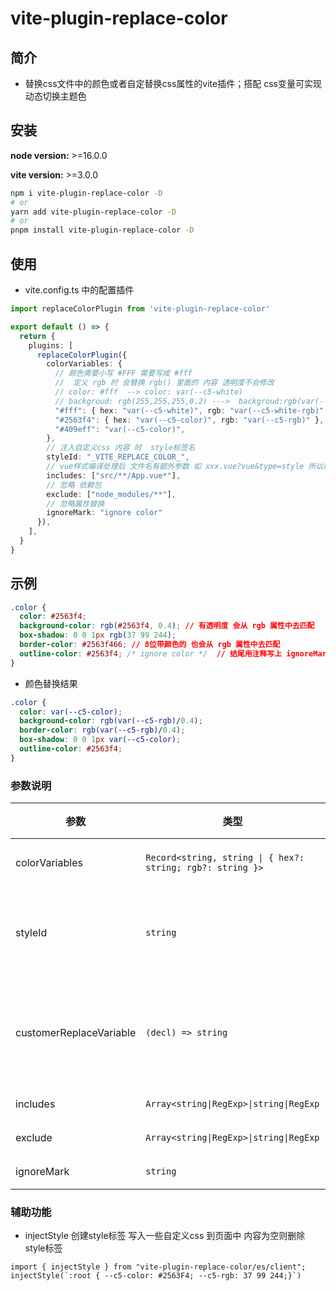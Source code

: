 # vite-plugin-replace-color

## 简介
- 替换css文件中的颜色或者自定替换css属性的vite插件；搭配 css变量可实现动态切换主题色

## 安装

**node version:** >=16.0.0

**vite version:** >=3.0.0

```bash
npm i vite-plugin-replace-color -D
# or
yarn add vite-plugin-replace-color -D
# or
pnpm install vite-plugin-replace-color -D
```

## 使用

- vite.config.ts 中的配置插件

```ts
import replaceColorPlugin from 'vite-plugin-replace-color'

export default () => {
  return {
    plugins: [
      replaceColorPlugin({
        colorVariables: {
          // 颜色需要小写 #FFF 需要写成 #fff
          //  定义 rgb 时 会替换 rgb() 里面的 内容 透明度不会修改
          // color: #fff  --> color: var(--c5-white)
          // backgroud: rgb(255,255,255,0.2) --->  backgroud:rgb(var(--c5-white-rgb)/0.2)
          "#fff": { hex: "var(--c5-white)", rgb: "var(--c5-white-rgb)" },
          "#2563f4": { hex: "var(--c5-color)", rgb: "var(--c5-rgb)" },
          "#409eff": "var(--c5-color)",
        },
        // 注入自定义css 内容 时  style标签名
        styleId: "_VITE_REPLACE_COLOR_",
        // vue样式编译处理后 文件名有额外参数 如 xxx.vue?vue&type=style 所以结尾加 * 匹配vue
        includes: ["src/**/App.vue*"],
        // 忽略 依赖包
        exclude: ["node_modules/**"],
        // 忽略属性替换
        ignoreMark: "ignore color"
      }),
    ],
  }
}
```
## 示例
```css
.color {
  color: #2563f4;
  background-color: rgb(#2563f4, 0.4); // 有透明度 会从 rgb 属性中去匹配
  box-shadow: 0 0 1px rgb(37 99 244);
  border-color: #2563f466; // 8位带颜色的 也会从 rgb 属性中去匹配
  outline-color: #2563f4; /* ignore color */  // 结尾用注释写上 ignoreMark 时 会跳过此次处理
}
```
- 颜色替换结果
```css
.color {
  color: var(--c5-color);
  background-color: rgb(var(--c5-rgb)/0.4);
  border-color: rgb(var(--c5-rgb)/0.4);
  box-shadow: 0 0 1px var(--c5-color);
  outline-color: #2563f4;
}
```

### 参数说明

| 参数 | 类型 | 默认值/参数 | 必填 | 说明 |
| ---------   | --------- | --------- | --------- | --------- |
| colorVariables    | `Record<string, string \| { hex?: string; rgb?: string }>` | - | 是 | 声明替换的颜色 |
| styleId | `string` | `_VITE_REPLACE_COLOR_` | 否 | 注入自定义css 内容 时  style标签名 |
| customerReplaceVariable      | `(decl) => string` | decl(https://postcss.org/api/#declaration) | 否 | 自定义替换css(返回''则删除该条属性) |
| includes      | `Array<string\|RegExp>\|string\|RegExp`  |  -  | 否|  匹配文件规则 |
| exclude       | `Array<string\|RegExp>\|string\|RegExp`  |  -  | 否 | 忽略文件规则 |
| ignoreMark       | `string`  |  ignore color  | 否 | 忽略标识 | 在属性后面写上 ignoreMark 注释则会跳过这条属性处理
### 辅助功能
- injectStyle   创建style标签 写入一些自定义css 到页面中  内容为空则删除 style标签
```
import { injectStyle } from "vite-plugin-replace-color/es/client";
injectStyle(`:root { --c5-color: #2563F4; --c5-rgb: 37 99 244;}`)
```

